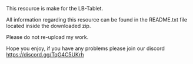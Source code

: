 This resource is make for the LB-Tablet.

All information regarding this resource can be found in the README.txt file located inside the downloaded zip.

Please do not re-upload my work.

Hope you enjoy, if you have any problems please join our discord https://discord.gg/TqG4C5UKrh

